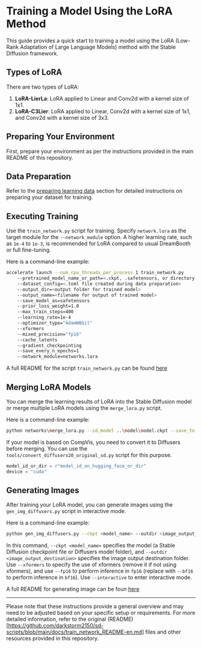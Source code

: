 
# Training a Model Using the LoRA Method

This guide provides a quick start to training a model using the LoRA (Low-Rank Adaptation of Large Language Models) method with the Stable Diffusion framework.

## Types of LoRA

There are two types of LoRA:

1. __LoRA-LierLa__: LoRA applied to Linear and Conv2d with a kernel size of 1x1.
2. __LoRA-C3Lier__: LoRA applied to Linear, Conv2d with a kernel size of 1x1, and Conv2d with a kernel size of 3x3.

## Preparing Your Environment

First, prepare your environment as per the instructions provided in the main README of this repository.

## Data Preparation

Refer to the [preparing learning data](https://github.com/darkstorm2150/sd-scripts/blob/main/docs/train_README-en.md) section for detailed instructions on preparing your dataset for training.

## Executing Training

Use the `train_network.py` script for training. Specify `network.lora` as the target module for the `--network_module` option. A higher learning rate, such as `1e-4` to `1e-3`, is recommended for LoRA compared to usual DreamBooth or full fine-tuning.

Here is a command-line example:

```sh
accelerate launch --num_cpu_threads_per_process 1 train_network.py
    --pretrained_model_name_or_path=<.ckpt, .safetensors, or directory of Diffusers version model>
    --dataset_config=<.toml file created during data preparation>
    --output_dir=<output folder for trained model>
    --output_name=<filename for output of trained model>
    --save_model_as=safetensors
    --prior_loss_weight=1.0
    --max_train_steps=400
    --learning_rate=1e-4
    --optimizer_type="AdamW8bit"
    --xformers
    --mixed_precision="fp16"
    --cache_latents
    --gradient_checkpointing
    --save_every_n_epochs=1
    --network_module=networks.lora
```

A full README for the script `train_network.py` can be found [here](https://github.com/darkstorm2150/sd-scripts/blob/main/docs/train_network_README-en.md)

## Merging LoRA Models

You can merge the learning results of LoRA into the Stable Diffusion model or merge multiple LoRA models using the `merge_lora.py` script.

Here is a command-line example:

```sh
python networks\merge_lora.py --sd_model ..\model\model.ckpt --save_to ..\lora_train1\model-ckpt-0_lora.ckpt
```

If your model is based on CompVis, you need to convert it to Diffusers before merging. You can use the `tools/convert_diffusers20_original_sd.py` script for this purpose.

```python
model_id_or_dir = r"model_id_on_hugging_face_or_dir"
device = "cuda"
```

## Generating Images

After training your LoRA model, you can generate images using the `gen_img_diffusers.py` script in interactive mode.

Here is a command-line example:

```sh
python gen_img_diffusers.py --ckpt <model_name> --outdir <image_output_destination> --xformers --fp16 --interactive
```

In this command, `--ckpt <model_name>` specifies the model (a Stable Diffusion checkpoint file or Diffusers model folder), and `--outdir <image_output_destination>` specifies the image output destination folder. Use `--xformers` to specify the use of xformers (remove it if not using xformers), and use `--fp16` to perform inference in `fp16` (replace with `--bf16` to perform inference in `bf16`). Use `--interactive` to enter interactive mode.

A full README for generating image can be foun [here](https://github.com/darkstorm2150/sd-scripts/blob/main/docs/gen_img_README-en.md)

---

Please note that these instructions provide a general overview and may need to be adjusted based on your specific setup or requirements. For more detailed information, refer to the original (README)[https://github.com/darkstorm2150/sd-scripts/blob/main/docs/train_network_README-en.md] files and other resources provided in this repository.
